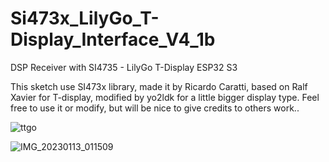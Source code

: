 # Si473x_LilyGo_T-Display_Interface_V4_1b
DSP Receiver with SI4735 -  LilyGo T-Display ESP32 S3

 This sketch use SI473x library, made it by Ricardo Caratti,
based on Ralf Xavier  for T-display, modified by yo2ldk for a little bigger display type.
 Feel free to use it or modify, but will be nice to give credits to others work..

![ttgo](https://user-images.githubusercontent.com/1875591/212690549-c3da207e-44f5-4911-9e74-c478656bb947.jpg)


![IMG_20230113_011509](https://user-images.githubusercontent.com/1875591/212690764-845e5b69-f280-4ec2-930d-17e37623acd5.jpg)
